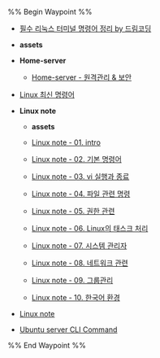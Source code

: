 %% Begin Waypoint %%
- [필수 리눅스 터미널 명령어 정리 by 드림코딩](./%ED%95%84%EC%88%98%20%EB%A6%AC%EB%88%85%EC%8A%A4%20%ED%84%B0%EB%AF%B8%EB%84%90%20%EB%AA%85%EB%A0%B9%EC%96%B4%20%EC%A0%95%EB%A6%AC%20by%20%EB%93%9C%EB%A6%BC%EC%BD%94%EB%94%A9.md)
- **assets**

- **Home-server**
	- [Home-server - 원격관리 & 보안](./Home-server/Home-server%20-%20%EC%9B%90%EA%B2%A9%EA%B4%80%EB%A6%AC%20&%20%EB%B3%B4%EC%95%88.md)
- [Linux 최신 명령어](./Linux%20%EC%B5%9C%EC%8B%A0%20%EB%AA%85%EB%A0%B9%EC%96%B4.md)
- **Linux note**
	- **assets**

	- [Linux note - 01. intro](./Linux%20note/Linux%20note%20-%2001.%20intro.md)
	- [Linux note - 02. 기본 명령어](./Linux%20note/Linux%20note%20-%2002.%20%EA%B8%B0%EB%B3%B8%20%EB%AA%85%EB%A0%B9%EC%96%B4.md)
	- [Linux note - 03. vi 실행과 종료](./Linux%20note/Linux%20note%20-%2003.%20vi%20%EC%8B%A4%ED%96%89%EA%B3%BC%20%EC%A2%85%EB%A3%8C.md)
	- [Linux note - 04. 파일 관련 명령](./Linux%20note/Linux%20note%20-%2004.%20%ED%8C%8C%EC%9D%BC%20%EA%B4%80%EB%A0%A8%20%EB%AA%85%EB%A0%B9.md)
	- [Linux note - 05. 권한 관련](./Linux%20note/Linux%20note%20-%2005.%20%EA%B6%8C%ED%95%9C%20%EA%B4%80%EB%A0%A8.md)
	- [Linux note - 06. Linux의 태스크 처리](./Linux%20note/Linux%20note%20-%2006.%20Linux%EC%9D%98%20%ED%83%9C%EC%8A%A4%ED%81%AC%20%EC%B2%98%EB%A6%AC.md)
	- [Linux note - 07. 시스템 관리자](./Linux%20note/Linux%20note%20-%2007.%20%EC%8B%9C%EC%8A%A4%ED%85%9C%20%EA%B4%80%EB%A6%AC%EC%9E%90.md)
	- [Linux note - 08. 네트워크 관련](./Linux%20note/Linux%20note%20-%2008.%20%EB%84%A4%ED%8A%B8%EC%9B%8C%ED%81%AC%20%EA%B4%80%EB%A0%A8.md)
	- [Linux note - 09. 그룹관리](./Linux%20note/Linux%20note%20-%2009.%20%EA%B7%B8%EB%A3%B9%EA%B4%80%EB%A6%AC.md)
	- [Linux note - 10. 한국어 환경](./Linux%20note/Linux%20note%20-%2010.%20%ED%95%9C%EA%B5%AD%EC%96%B4%20%ED%99%98%EA%B2%BD.md)
- [Linux note](./Linux%20note.md)
- [Ubuntu server CLI Command](./Ubuntu%20server%20CLI%20Command.md)

%% End Waypoint %%

